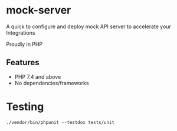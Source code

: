 # mock-server
A quick to configure and deploy mock API server to accelerate your Integrations

Proudly in PHP

## Features

- PHP 7.4 and above
- No dependencies/frameworks

# Testing

```shell
./vendor/bin/phpunit --testdox tests/unit
```